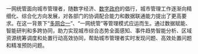 一网统管面向城市管理者，随数字经济、[数字政府](https://zhida.zhihu.com/search?content_id=568165015&content_type=Answer&match_order=1&q=%E6%95%B0%E5%AD%97%E6%94%BF%E5%BA%9C&zhida_source=entity)的倡行，城市管理工作逐渐向精细化、综合化方向发展，对各部门的协调配合能力和数据联通能力提出了更高要求。在这一背景下“[多网合一](https://zhida.zhihu.com/search?content_id=568165015&content_type=Answer&match_order=1&q=%E5%A4%9A%E7%BD%91%E5%90%88%E4%B8%80&zhida_source=entity)”、“一网统管”等管理模式应运而生。通过数据赋能、智能研判和多跨协同，助力实现城市综合态势全面感知、事件趋势智能分析、区域资源统筹调度和处置行动高效协同，帮助城市管理者实时发现问题、高效处置问题和精准预防问题。